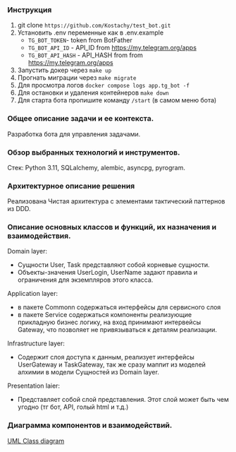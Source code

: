 ### Инструкция

1. git clone `https://github.com/Kostachy/test_bot.git`
2. Установить .env переменные как в .env.example
    - `TG_BOT_TOKEN`- token from BotFather
    - `TG_BOT_API_ID` - API_ID from https://my.telegram.org/apps
    - `TG_BOT_API_HASH` - API_HASH from from https://my.telegram.org/apps
3. Запустить докер через `make up`
4. Прогнать миграции через `make migrate`
5. Для просмотра логов `docker compose logs app.tg_bot -f`
6. Для остановки и удаления контейнеров `make down`
7. Для старта бота пропишите команду `/start` (в самом меню бота)


### Общее описание задачи и ее контекста.
Разработка бота для управления задачами.

### Обзор выбранных технологий и инструментов.
Стeк: Python 3.11, SQLalchemy, alembic, asyncpg, pyrogram.

### Архитектурное описание решения
Реализована Чистая архитектура с элементами тактический паттернов из DDD.

### Описание основных классов и функций, их назначения и взаимодействия.
Domain layer:
 - Сущности User, Task представляют собой корневые сущности.
 - Объекты-значения UserLogin, UserName задают правила и ограничения для экземпляров этого класса.

Application layer:
 - в пакете Commonn содержаться интерфейсы для сервисного слоя
 - в пакете Service содержаться компоненты реализующие прикладную бизнес логику, на вход принимают интервейсы Gateway, что позволяет не привязываться к деталям реализации.

Infrastructure layer:
 - Содержит слоя доступа к данным, реализует интерфейсы UserGateway и TaskGateway, так же сразу маппит из моделей алхимии в модели Сущностей из Domain layer.

Presentation laier:
 - Представляет собой слой представления. Этот слой может быть чем угодно (тг бот, API, голый html и т.д.)


### Диаграмма компонентов и взаимодействий.
[UML Class diagram](assets/UML%20Class%20diagram%20by%20Dmitry%20Ermakov.pdf)

